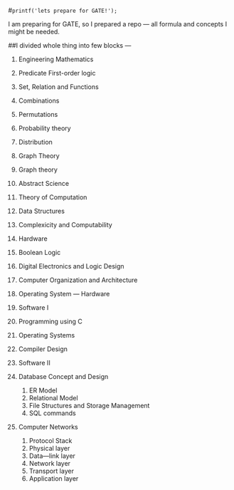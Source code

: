 #``printf('lets prepare for GATE!');``

I am preparing for GATE, so I prepared a repo — all formula and concepts I might be needed.

##I divided whole thing into few blocks —
1. Engineering Mathematics
 1. Predicate First-order logic
 2. Set, Relation and Functions
 3. Combinations 
 4. Permutations
 5. Probability theory
 6. Distribution

2. Graph Theory
 1. Graph theory

3. Abstract Science
  1. Theory of Computation
  2. Data Structures
  3. Complexicity and Computability

4. Hardware
 1. Boolean Logic
 2. Digital Electronics and Logic Design
 3. Computer Organization and Architecture
 4. Operating System — Hardware

5. Software I
  1. Programming using C
  2. Operating Systems
  3. Compiler Design
  
6. Software II
  1. Database Concept and Design
      1. ER Model
      2. Relational Model
      3. File Structures and Storage Management
      4. SQL commands
  
  2. Computer Networks
      1. Protocol Stack
      2. Physical layer
      3. Data—link layer
      4. Network layer
      5. Transport layer
      6. Application layer
